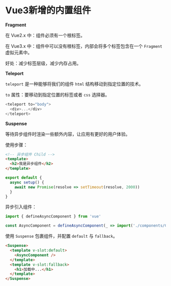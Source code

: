 # Vue3新增的内置组件

**Fragment**

在 Vue2.x 中：组件必须有一个根标签。

在 Vue3.x 中：组件中可以没有根标签，内部会将多个标签包含在一个 `Fragment` 虚拟元素中。

好处：减少标签层级，减少内存占用。

**Teleport**

`teleport` 是一种能够将我们的组件 `html` 结构移动到指定位置的技术。

`to` 属性：要移动到指定位置的标签或者 `css` 选择器。

```js
<teleport to="body">
  <div>...</div>
</teleport>
```

**Suspense**

等待异步组件时渲染一些额外内容，让应用有更好的用户体验。

使用步骤：

```html
<!-- 异步组件 Child -->
<template>
  <h2>我是异步组件</h2>
</template>
```

```js
export default {
  async setup() {
    await new Promise(resolve => setTimeout(resolve, 2000))
  }
}
```

异步引入组件：

```js
import { defineAsyncComponent } from 'vue'

const AsyncComponent = defineAsyncComponent(_ => import('./components/Child'))
```

使用 `Suspense` 包裹组件，并配置 `default` 与 `fallback`。

```html
<Suspense>
  <template v-slot:default>
    <AsyncComponent />
  </template>
  <template v-slot:fallback>
    <h1>加载中...</h1>
  </template>
</Suspense>
```
